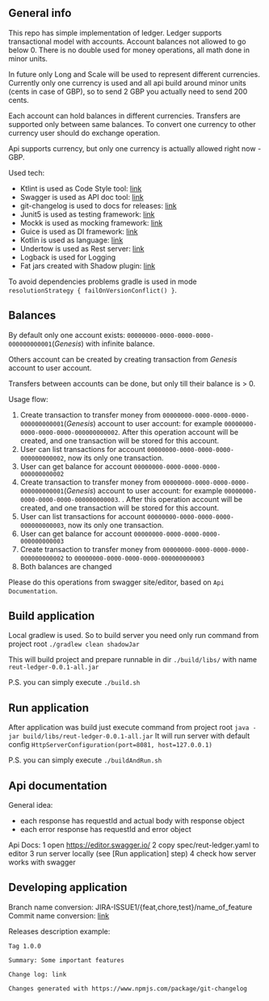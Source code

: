 ## General info
This repo has simple implementation of ledger.
Ledger supports transactional model with accounts. Account balances not allowed to go below 0.
There is no double used for money operations, all math done in minor units.

In future only Long and Scale will be used to represent different
currencies. Currently only one currency is used and all api build around minor units (cents in case of GBP), so to send 
2 GBP you actually need to send 200 cents.

Each account can hold balances in different currencies. Transfers are supported only between same balances.
To convert one currency to other currency user should do exchange operation.

Api supports currency, but only one currency is actually allowed right now - GBP.

Used tech:
- Ktlint is used as Code Style tool: [link](https://ktlint.github.io/)
- Swagger is used as API doc tool: [link](https://swagger.io/specification/)
- git-changelog is used to docs for releases: [link](https://www.npmjs.com/package/git-changelog)
- Junit5 is used as testing framework: [link](https://junit.org/junit5/docs/current/user-guide/#overview-what-is-junit-5)
- Mockk is used as mocking framework: [link](https://github.com/mockk/mockk)
- Guice is used as DI framework: [link](https://github.com/google/guice)
- Kotlin is used as language: [link](https://kotlinlang.org/)
- Undertow is used as Rest server: [link](http://undertow.io/)
- Logback is used for Logging
- Fat jars created with Shadow plugin: [link](https://github.com/johnrengelman/shadow)

To avoid dependencies problems gradle is used in mode `resolutionStrategy { failOnVersionConflict() }`.

## Balances
By default only one account exists: `00000000-0000-0000-0000-000000000001`(*Genesis*) with infinite balance.

Others account can be created by creating transaction from *Genesis* account to user account.

Transfers between accounts can be done, but only till their balance is > 0.

Usage flow:
1. Create transaction to transfer money from `00000000-0000-0000-0000-000000000001`(*Genesis*) account to user account: for example `00000000-0000-0000-0000-000000000002`. After this operation
 account will be created, and one transaction will be stored for this account. 
2. User can list transactions for account `00000000-0000-0000-0000-000000000002`, now its only one transaction.
3. User can get balance for account `00000000-0000-0000-0000-000000000002`
4. Create transaction to transfer money from `00000000-0000-0000-0000-000000000001`(*Genesis*) account to user account: for example `00000000-0000-0000-0000-000000000003`. . After this operation
account will be created, and one transaction will be stored for this account.
5. User can list transactions for account `00000000-0000-0000-0000-000000000003`, now its only one transaction.
6. User can get balance for account `00000000-0000-0000-0000-000000000003`
7. Create transaction to transfer money from `00000000-0000-0000-0000-000000000002` to `00000000-0000-0000-0000-000000000003`
8. Both balances are changed

Please do this operations from swagger site/editor, based on `Api Documentation`.

## Build application
Local gradlew is used. So to build server you need only run command from project root
`./gradlew clean shadowJar`

This will build project and prepare runnable in dir `./build/libs/` with name `reut-ledger-0.0.1-all.jar`

P.S. you can simply execute `./build.sh`

## Run application
After application was build just execute command from project root
`java -jar build/libs/reut-ledger-0.0.1-all.jar`
It will run server with default config `HttpServerConfiguration(port=8081, host=127.0.0.1)` 

P.S. you can simply execute `./buildAndRun.sh`

## Api documentation
General idea:
 - each response has requestId and actual body with response object
 - each error response has requestId and error object

Api Docs: 
 1 open https://editor.swagger.io/
 2 copy spec/reut-ledger.yaml to editor
 3 run server locally (see [Run application] step)
 4 check how server works with swagger
 
## Developing application
Branch name conversion: JIRA-ISSUE1/{feat,chore,test}/name_of_feature
Commit name conversion: [link](https://gist.github.com/stephenparish/9941e89d80e2bc58a153#format-of-the-commit-message)

Releases description example:

```
Tag 1.0.0

Summary: Some important features

Change log: link

Changes generated with https://www.npmjs.com/package/git-changelog
```

